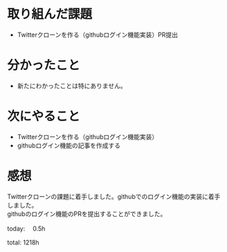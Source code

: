 #  取り組んだ課題
- Twitterクローンを作る（githubログイン機能実装）PR提出




# 分かったこと
- 新たにわかったことは特にありません。

# 次にやること
- Twitterクローンを作る（githubログイン機能実装）
- githubログイン機能の記事を作成する


# 感想
 Twitterクローンの課題に着手しました。githubでのログイン機能の実装に着手しました。  
githubのログイン機能のPRを提出することができました。

today: 　0.5h

total: 1218h
